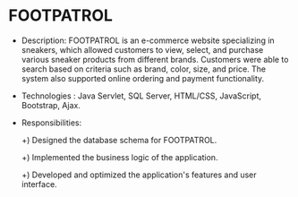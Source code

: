 # FOOTPATROL
- Description: FOOTPATROL is an e-commerce website specializing in sneakers, which allowed customers to view, select, and purchase various sneaker products from different brands. Customers were able to search based on criteria such as brand, color, size, and price. The system also supported online ordering and payment functionality.

- Technologies : Java Servlet, SQL Server, HTML/CSS, JavaScript, Bootstrap, Ajax.

- Responsibilities:

    +) Designed the database schema for FOOTPATROL.
  
    +) Implemented the business logic of the application.

    +) Developed and optimized the application's features and user interface.
